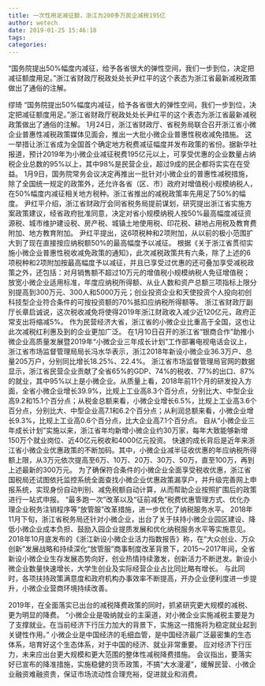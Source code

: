 ```yaml
---
title: 一次性用足减征额，浙江为200多万民企减税195亿
author: wetech
date: 2019-01-25 15:46:18
tags: 
categories: 
---
```

“国务院提出50%幅度内减征，给予各省很大的弹性空间，我们一步到位，决定把减征额度用足。”浙江省财政厅税政处处长尹红平的这个表态为浙江省最新减税政策做出了通俗的注解。
<!-- more -->
缪琦
“国务院提出50%幅度内减征，给予各省很大的弹性空间，我们一步到位，决定把减征额度用足。”浙江省财政厅税政处处长尹红平的这个表态为浙江省最新减税政策做出了通俗的注解。
1月24日，浙江省财政厅、省税务局联合召开浙江省小微企业普惠性减税政策媒体见面会，推出一大批小微企业普惠性税收减免措施。
这一举措让浙江省成为全国首个确定地方税费减征幅度并发布政策的省份。据新华社报道，预计2019年为小微企业减征税费195亿元以上，可享受优惠的企业数量占纳税企业总数的95%以上，其中98%是民营企业，超过9成的民企都将实实在在受益。
1月9日，国务院常务会议决定再推出一批针对小微企业的普惠性减税措施，除了全国统一规定的政策外，还允许各省（区、市）政府对增值税小规模纳税人，在50%幅度内减征相关地方税种。浙江省推出的减税政策率先用足了50%的幅度。
尹红平介绍，浙江省财政厅会同省税务局提前谋划，研究提出浙江省实施方案政策建议，经省政府批准同意，决定对省小规模纳税人按50%最高幅度减征资源税、城市维护建设税、房产税、城镇土地使用税、印花税、耕地占用税及教育费附加、地方教育附加。
尹红平提出，这6项税种和2项附加，从以前的极小范围扩大到了现在直接按应纳税额50%的最高幅度予以减征。
根据《关于浙江省贯彻实施小微企业普惠性税收减免政策的通知》，此次减税政策共有六条，除了上述的6项税种和2项附加按最高幅度予以减征，并且已享受过优惠的还可叠加享受减税政策之外，还包括：对月销售额不超过10万元的增值税小规模纳税人免征增值税；放宽小微企业适用标准，年度应纳税所得额、从业人数和资产总额三项指标上限分别提高到300万元、300人和5000万元；创业投资企业和天使投资个人投向初创科技型企业符合条件的可按投资额的70%抵扣应纳税所得额等。
浙江省财政厅副厅长章启诚说，这次税收减免将使得2019年浙江财政收入减少近120亿元，政府正常支出将缩减5%。
作为民营经济大省，浙江省的小微企业比重高于全国，这也让此次减税红利惠及到的企业更加广泛。
在1月10日召开的浙江省“银商合作”助推小微企业高质量发展暨2019年“小微企业三年成长计划”工作部署电视电话会议上，浙江省市场监督管理局局长冯水华表示，浙江2018年新设小微企业36.3万户、总量205万户，分别同比增长18.25%、22.4%。
浙江省市场监督管理局官网的数据显示，浙江省民营企业贡献了全省65%的GDP、74%的税收、77%的出口、87%的就业，其中95%以上是小微企业。从质量上看，2018年前11个月的研发投入方面，全省小微企业增长39.9%，比规上工业高8.3个百分点，分别比大、中型企业高9.2和15.1个百分点；从税金总额来看，小微企业增长6.5%，比规上工业高3.6个百分点，分别比大、中型企业高7.1和6.2个百分点；从利润总额来看，小微企业增长9.3%，比规上工业高0.6个百分点，比大企业高7.1个百分点。
自从“小微企业三年成长计划”实施以来，浙江省年均新增小微企业约30万家，每年大致能够新增150万个就业岗位、近40亿元税收和4000亿元投资。
快速的成长背后是近年来浙江省小微企业优惠政策的不断加码。其中，小微企业减半征收优惠的年应纳税所得额上限，从3万元依次提高至6万、10万、20万、30万、50万，直至100万，再到上述最新的300万元。
为了确保符合条件的小微企业全面享受税收优惠，浙江省国税局还试图依托监控系统全面查找小微企业优惠政策漏享户，并升级完善网上申报系统，实现身份自动判别、减免税额自动计算，从而帮助企业按照扩围后的政策进行一站式申报。
“最多跑一次”改革以及“征前减免”税费优惠管理方式、优化办理企业税务注销程序等“放管服”改革措施，进一步优化了纳税服务水平。
2018年11月下旬，浙江省税务局还针对小微企业，出台了关于扶持小微企业园区建设、降低小微企业成本负担、鼓励入园企业提质发展和优化纳税服务水平等实施意见。
2018年10月底发布的《浙江新设小微企业活力指数报告》称，在“大众创业、万众创新”发展战略和持续深化“放管服”商事制度改革背景下，2015～2017年间，全省新设小微企业生存发展态势向好，创业热情持续激发，创新活力不断迸发。新设小微企业数量快速增长，大学生创业及实际经营企业占比同比略有增长。
与此同时，各项扶持政策满意度和政府机构办事效率不断提高，开办企业便利度进一步提升，小微企业营商环境持续改善。
 
 
2019年，在全面落实已出台的减税降费政策的同时，抓紧研究更大规模的减税、更为明显的降费。
“小微企业是吸纳就业的主渠道，对小微企业实施减税主要是为了支撑就业。在当前经济下行压力加大的背景下，实施这一措施将为稳定就业起到关键性作用。”
小微企业是中国经济的毛细血管，是中国经济最广泛最密集的生态体系，培育好这个生态体系，对于中国的经济、就业非常重要。
应对经济下行压力，未来应出台更大规模和更大范围的整体性减税降费措施。
会议指出，要落实好已宣布的降准措施，实施稳健的货币政策，不搞“大水漫灌”，缓解民营、小微企业融资难融资贵，保证市场流动性合理充裕，促进就业和消费。
